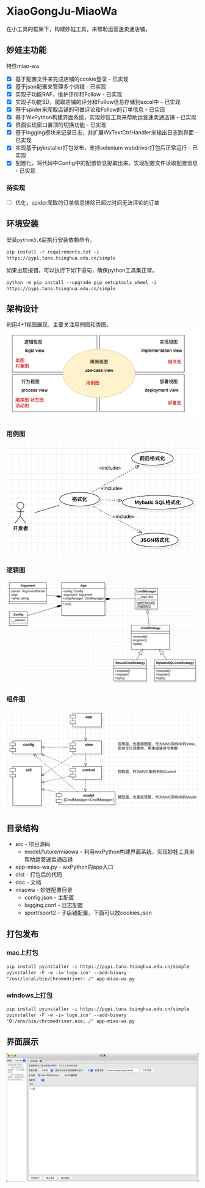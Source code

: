 # XiaoGongJu-MiaoWa
在小工具的框架下，构建妙娃工具，来帮助运营速卖通店铺。

## 妙娃主功能
特性miao-wa
- [x] 基于配置文件来完成店铺的cookie登录 - 已实现
- [x] 基于json配置来管理多个店铺 - 已实现
- [x] 实现子功能RAF，维护评价和Follow - 已实现
- [x] 实现子功能SD，爬取店铺的评分和Follow信息存储到excel中 - 已实现
- [x] 基于spider来爬取店铺的可做评论和Follow的订单信息 - 已实现
- [x] 基于WxPython构建界面系统，实现妙娃工具来帮助运营速卖通店铺 - 已实现
- [x] 界面实现窗口置顶的切换功能 - 已实现
- [x] 基于logging模块来记录日志，并扩展WxTextCtrlHandler来输出日志到界面 - 已实现
- [x] 实现基于pyinstaller打包发布，支持selenium webdriver打包后正常运行 - 已实现
- [x] 配置化，将代码中Config中的配置信息提取出来，实现配置文件读取配置信息 - 已实现

### 待实现
- [ ] 优化，spider爬取的订单信息排除已超过时间无法评论的订单


## 环境安装
安装`python3.6`后执行安装依赖命令。
``` shell
pip install -r requirements.txt -i https://pypi.tuna.tsinghua.edu.cn/simple
```
如果出现报错，可以执行下如下语句，确保python工具集正常。
``` shell
python -m pip install --upgrade pip setuptools wheel -i https://pypi.tuna.tsinghua.edu.cn/simple
```

## 架构设计
利用4+1视图展现，主要关注用例图和类图。
![](./doc/res/4+1.drawio.png)
### 用例图
![](./doc/res/use-case.png)
### 逻辑图
![](./doc/res/logical-view.png)
### 组件图
![](./doc/res/compontent.png)

## 目录结构
* src - 项目源码
  * model/future/miaowa - 利用wxPython构建界面系统，实现妙娃工具来帮助运营速卖通店铺
* app-miao-wa.py - wxPython的app入口
* dist - 打包后的代码
* doc - 文档
* miaowa - 妙娃配置目录
  * config.json - 主配置
  * logging.conf - 日志配置
  * sport/sport2 - 子店铺配置，下面可以放cookies.json

## 打包发布
### mac上打包
``` shell
pip install pyinstaller -i https://pypi.tuna.tsinghua.edu.cn/simple
pyinstaller -F -w -i='logo.ico' --add-binary "/usr/local/bin/chromedriver:./" app-miao-wa.py
```

### windows上打包
``` shell
pip install pyinstaller -i https://pypi.tuna.tsinghua.edu.cn/simple
pyinstaller -F -w -i='logo.ico' --add-binary "D:/env/bin/chromedriver.exe;./" app-miao-wa.py
```

## 界面展示
![](./doc/res/app-miao-wa.png)

